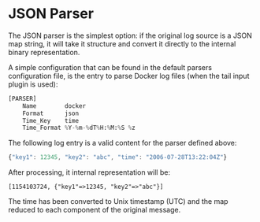 # JSON Parser

The JSON parser is the simplest option: if the original log source is a JSON map string, it will take it structure and convert it directly to the internal binary representation.

A simple configuration that can be found in the default parsers configuration file, is the entry to parse Docker log files \(when the tail input plugin is used\):

```python
[PARSER]
    Name        docker
    Format      json
    Time_Key    time
    Time_Format %Y-%m-%dT%H:%M:%S %z
```

The following log entry is a valid content for the parser defined above:

```javascript
{"key1": 12345, "key2": "abc", "time": "2006-07-28T13:22:04Z"}
```

After processing, it internal representation will be:

```text
[1154103724, {"key1"=>12345, "key2"=>"abc"}]
```

The time has been converted to Unix timestamp \(UTC\) and the map reduced to each component of the original message.

